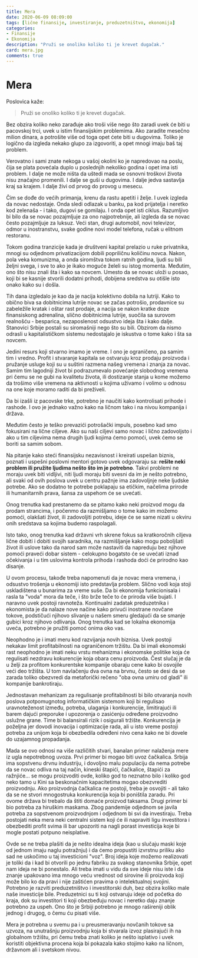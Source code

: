 ```yaml
---
title: Mera
date: 2020-06-09 08:09:00
tags: [lične finansije, investiranje, preduzetništvo, ekonomija]
categories:
- Finansije
- Ekonomija 
description: "Pruži se onoliko koliko ti je krevet dugačak."
card: mera.jpg
comments: true
---
```


<style>
    .img-mb-14 { margin-bottom: 14px; }
    a { color: #6463ce; font-weight: 500; }
</style>

# Mera

Poslovica kaže:

> Pruži se onoliko koliko ti je krevet dugačak.

Bez obzira koliko neko zarađuje ako troši više nego što zaradi uvek će biti u pacovskoj trci, uvek u istim finansijskim problemima. Ako zaradite mesečno milion dinara, a potrošite više od toga opet ćete biti u dugovima. Toliko je logično da izgleda nekako glupo za izgovoriti, a opet mnogi imaju baš taj problem.

Verovatno i sami znate nekoga u vašoj okolini ko je napredovao na poslu, čija se plata povećala duplo u poslednjih nekoliko godina i opet ima isti problem. I dalje ne može ništa da uštedi mada se osnovni troškovi života nisu značajno promenili. I dalje se guši u dugovima. I dalje jedva sastavlja kraj sa krajem. I dalje živi od prvog do provog u mesecu.

Čim se dođe do većih primanja, krenu da rastu apetiti i želje. I uvek izgleda da novac nedostaje. Onda sledi odlazak u banku, pa kod prijatelja i neretko kod zelenaša - i tako, dugovi se gomilaju. I onda opet isti ciklus. Razumljivo bi bilo da se novac pozajmljuje za ono najpotrebnije, ali izgleda da se novac često pozajmljuje za luksuz. Veći stan, drugi automobil, novi televizor, odmor u inostranstvu, svake godine novi model telefona, ručak u elitnom restoranu. 

Tokom godina tranzicije kada je društveni kapital prelazio u ruke privatnika, mnogi su odjednom privatizacijom dobili popriličnu količinu novca. Nakon, pola veka komunizma, a onda siromštva tokom ratnih godina, ljudi su bili željni svega, i sve to ako je ikako moguće želeli su istog momenta. Međutim, ono što nisu znali šta i kako sa novcem. Umesto da se novac uloži u posao, koji bi se kasnije stvorili dodatni prihodi, dobijena sredstva su otišle isto onako kako su i došla. 

Tih dana izgledalo je kao da je nacija kolektivno dobila na lutriji. Kako to obično biva sa dobitnicima lutrije novac se začas potrošio, prodavnice su zabeležile kratak i oštar rast prodaje, a nacija se nakon kratke doze finansiskong adrenalina, slično dobitnicima lutrije, suočila sa surovom realnošću - besparica, nezaposlenost odsustvo ideja šta i kako dalje. Stanovici Srbije postali su siromašniji nego što su bili. Obzirom da nismo odrasli u kapitalističkom sistemu nedostajalo je iskustva o tome kako i šta sa novcem.

Jedini resurs koji stvarno imamo je vreme. I ono je ograničeno, pa samim tim i vredno. Profit i stvaranje kapitala se ostvaruju kroz prodaju proizvoda i pružanje usluge koji su u suštini razmena našeg vremena i znanja za novac. Samim tim lagodniji život bi podrazumevalo povećanje slobodnog vremena pri čemu se ne gubi na kvalitetu života, ili dostizanje stanja u kome možemo da trošimo više vremena na aktivnosti u kojima uživamo i volimo u odnosu na one koje moramo raditi da bi preživeli.

Da bi izašli iz pacovske trke, potrebno je naučiti kako kontrolisati prihode i rashode. I ovo je jednako važno kako na ličnom tako i na nivou kompanija i država. 

Međutim često je teško prevazići potrošački impuls, posebno kad smo fokusirani na lične ciljeve. Ako su naši ciljevi samo novac i lično zadovoljsto i ako u tim ciljevima nema drugih ljudi kojima ćemo pomoći, uvek ćemo se boriti sa samim sobom.

Na pitanje kako steći finansijsku nezavisnost i kreirati uspešan biznis, poznati i uspešni poslovni mentori gotovo uvek odgovaraju sa: **rešite neki problem ili pružite ljudima nešto što im je potrebno**. Takvi problemi ne moraju uvek biti vidljivi, niti ljudi moraju biti svesni da im je nešto potrebno, ali svaki od ovih poslova uvek u centru pažnje ima zadovoljnje neke ljudske potrebe. Ako se dodatno te potrebe poklapaju sa etičkim, načelima prirode ili humanitarnih prava, šansa za uspehom će se uvećati.

Onog trenutka kad prestanemo da se pitamo kako neki proizvod mogu da prodam strancima, i počenmo da razmišljamo o tome kako im možemo pomoći, olakšati život, ili zadovoljiti potrebu, ideje će se same nizati u okviru onih sredstava sa kojima budemo raspolagali.

Isto tako, onog trenutka kad državni vrh skrene fokus sa kratkoročnih ciljeva lične dobiti i dobiti svojih saradnika, na razmišljanje kako mogu poboljšati život ili uslove tako da narod sam može nastaviti da napreduju bez njihove pomoći praveći dobar sistem - celokupno bogatsto će se uvećati iznad očekivanja i u tim uslovima kontrola prihoda i rashoda doći će prirodno kao disanje.

U ovom procesu, takođe treba napomenuti da je novac mera vremena, i odsustvo trošenja u ekonomiji isto predstavlja problem. Slično vodi koja stoji uskladištena u bunarima za vreme suše. Da bi ekonomija funkcionisala i rasla ta "voda" mora da teče, i što brže teče to će priroda više bujati. I naravno uvek postoji ravnoteža. 
Kontinualni zadatak preduzetnika i ekonomista je da nalaze nove načine kako privući inostrane novčane tokove, podstičući njihovo slivanje u našem smeru gledajući da se smanje gubici kroz njihovo odlivanja. Onog trenutka kad se lokalna ekonomija uveća, potrebno je pružiti pomoć onima oko vas.

Neophodno je i imati meru kod razvijanja novih biznisa. Uvek postoji nekakav limit profitabilnosti na ograničenom tržištu. Da bi imali ekonomski rast neophodno je imati neku vrstu mehanizma i ekonomske politike koja će regulisati nezdravu kokurencije koja obara cenu proizvoda. Čest slučaj je da u želji za profitom konkurentske kompanije obaraju cene kako bi osvojile veći deo tržišta. U tom navlačenju dva ovna na brvnu, često se desi da se zarada toliko obezvredi da metaforički rečeno "oba ovna umiru od gladi" ili kompanije bankrotiraju.    

Jednostavan mehanizam za regulisanje profitabilnosti bi bilo otvaranja novih poslova potpomugnotog informatičkim sistemom koji bi regulisao uravnoteženost između, potreba, ulaganja i konkurencije, limitirajući ili barem dajući preporuke i upozorenja o zasićenju određene proizvodno uslužne grane. Time bi balansirali rizik i osigurali tržište. Konkurencija je poželjna jer dovodi inovacija i optimizacije rada, ali u isto vreme postoji potreba za unijom koja bi obezbedila određeni nivo cena kako ne bi dovele do uzajamnog propadanja. 

Mada se ovo odnosi na više različitih stvari, banalan primer nalaženja mere iz ugla nepotrebnog uvoza.
Prvi primer bi mogao biti uvoz čačkalica. Srbija ima sopstvenu drvnu industriju, i dovoljno malu populaciju da nema potrebe da se novac odliva na taj način, kineski štapići, čačkalice, štapići za ražnjiće... se mogu proizvoditi ovde, koliko god to neznatno bilo i koliko god neko tamo u Kini sa beskonačnim kapacitetima mogao obezvrediti proizvodnju. Ako proizvodnja čačkalica ne postoji, treba je osvojiti - ali tako da se ne stvori mnogostruka konkurencija koja bi poništila zaradu. Pri ovome država bi trebalo da štiti domaće proizvod taksama. 
Drugi primer bi bio potreba za hiruškim maskama. Zbog pandemije odjednom se javila potreba za sopstvenom proizvodnjom i odjednom bi svi da investiraju. Treba postojati neka mera neki centralni sistem koji će ili napraviti ligu investitora i obezbediti profit svima ili bar upozoriti na nagli porast investicija koje bi mogle postati potpuno neisplative. 

Ovde se ne treba plašiti da je nešto idealna ideja (kao u slučaju maski koje od jednom imaju naglu potražnju) i da ćemo propustiti izvrstnu priliku ako sad ne uskočimo u taj investicioni "voz". Broj ideja koje možemo realizovati je toliki da i kad bi otvorili po jednu fabriku za svakog stanovnika Srbije, opet nam ideja ne bi ponestalo. Ali treba imati u vidu da sve ideje nisu iste i da znanje upakovano ima mnogo veću vrednost od sirovine ili proizvoda koji može bilo ko da pravi i nije zaštićen pravima o intelektualnoj svojini.
Potrebno je razviti preduzetništvo i investitorski duh, bez obzira koliko male naše investicije bile. Preduzetnici su ti koji ostvaruju ideje od početka do kraja, dok su investitori ti koji obezbeđuju novac i neretko daju znanje potrebno za uspeh. Ono što je Srbiji potrebno je mnogo rašireniji oblik jednog i drugog, o čemu ću pisati više.

Mera je potrebna u svemu pa i u preusmeravanju novčanih tokove sa uzvoza, na unutrašnju proizvodnju koja bi stvarala izvoz plasirajući ih na globalnom tržištu, pri čemu treba znati koliko je nešto isplativo i uvek koristiti objektivna procena koja bi pokazala kako stojimo kako na ličnom, državnom ali i svetskom nivou.
